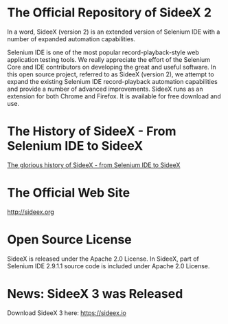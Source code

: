 # The Official Repository of SideeX 2
In a word, SideeX (version 2) is an extended version of Selenium IDE with a number of expanded automation capabilities.

Selenium IDE is one of the most popular record-playback-style web application testing tools. We really appreciate the effort of the Selenium Core and IDE contributors on developing the great and useful software. In this open source project, referred to as SideeX (version 2), we attempt to expand the existing Selenium IDE record-playback automation capabilities and provide a number of advanced improvements. SideeX runs as an extension for both Chrome and Firefox. It is available for free download and use.

# The History of SideeX - From Selenium IDE to SideeX
[The glorious history of SideeX - from Selenium IDE to SideeX](https://hackmd.io/@sideex/history)

# The Official Web Site
http://sideex.org

# Open Source License
SideeX is released under the Apache 2.0 License. In SideeX, part of Selenium IDE 2.9.1.1 source code is included under Apache 2.0 License.

# News: SideeX 3 was Released 
Download SideeX 3 here: https://sideex.io
